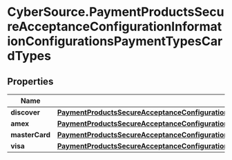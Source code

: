 # CyberSource.PaymentProductsSecureAcceptanceConfigurationInformationConfigurationsPaymentTypesCardTypes

## Properties
Name | Type | Description | Notes
------------ | ------------- | ------------- | -------------
**discover** | [**PaymentProductsSecureAcceptanceConfigurationInformationConfigurationsPaymentTypesCardTypesDiscover**](PaymentProductsSecureAcceptanceConfigurationInformationConfigurationsPaymentTypesCardTypesDiscover.md) |  | [optional] 
**amex** | [**PaymentProductsSecureAcceptanceConfigurationInformationConfigurationsPaymentTypesCardTypesDiscover**](PaymentProductsSecureAcceptanceConfigurationInformationConfigurationsPaymentTypesCardTypesDiscover.md) |  | [optional] 
**masterCard** | [**PaymentProductsSecureAcceptanceConfigurationInformationConfigurationsPaymentTypesCardTypesDiscover**](PaymentProductsSecureAcceptanceConfigurationInformationConfigurationsPaymentTypesCardTypesDiscover.md) |  | [optional] 
**visa** | [**PaymentProductsSecureAcceptanceConfigurationInformationConfigurationsPaymentTypesCardTypesDiscover**](PaymentProductsSecureAcceptanceConfigurationInformationConfigurationsPaymentTypesCardTypesDiscover.md) |  | [optional] 


